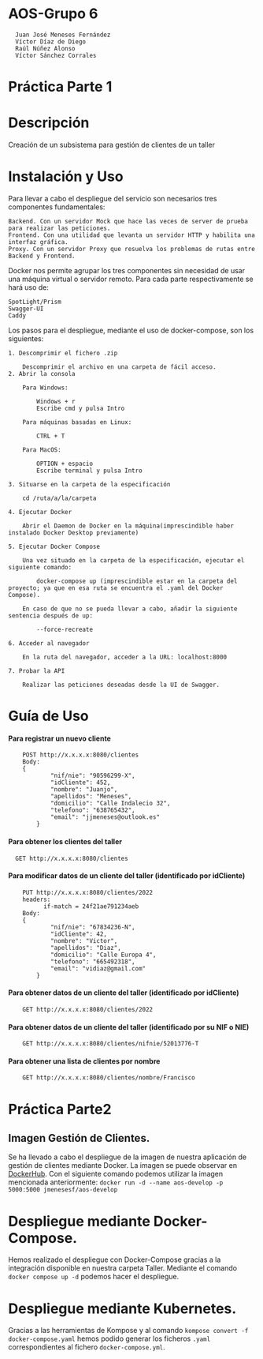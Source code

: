 # AOS-Grupo 6
      Juan José Meneses Fernández
	  Víctor Díaz de Diego
	  Raúl Núñez Alonso
	  Víctor Sánchez Corrales
	  
# Práctica Parte 1
	 
# Descripción

Creación de un subsistema para gestión de clientes de un taller

# Instalación y Uso
Para llevar a cabo el despliegue del servicio son necesarios tres componentes fundamentales:

    Backend. Con un servidor Mock que hace las veces de server de prueba para realizar las peticiones.
    Frontend. Con una utilidad que levanta un servidor HTTP y habilita una interfaz gráfica.
    Proxy. Con un servidor Proxy que resuelva los problemas de rutas entre Backend y Frontend.

Docker nos permite agrupar los tres componentes sin necesidad de usar una máquina virtual o servidor remoto. Para cada parte respectivamente se hará uso de:

    SpotLight/Prism
    Swagger-UI
    Caddy

Los pasos para el despliegue, mediante el uso de docker-compose, son los siguientes:

	1. Descomprimir el fichero .zip

		Descomprimir el archivo en una carpeta de fácil acceso.
	2. Abrir la consola

		Para Windows:

		    Windows + r
		    Escribe cmd y pulsa Intro

		Para máquinas basadas en Linux:

		    CTRL + T

		Para MacOS:

		    OPTION + espacio
		    Escribe terminal y pulsa Intro

	3. Situarse en la carpeta de la especificación

		cd /ruta/a/la/carpeta

	4. Ejecutar Docker

		Abrir el Daemon de Docker en la máquina(imprescindible haber instalado Docker Desktop previamente)

	5. Ejecutar Docker Compose

		Una vez situado en la carpeta de la especificación, ejecutar el siguiente comando:

		    docker-compose up (imprescindible estar en la carpeta del proyecto; ya que en esa ruta se encuentra el .yaml del Docker Compose).

		En caso de que no se pueda llevar a cabo, añadir la siguiente sentencia después de up:

		    --force-recreate

	6. Acceder al navegador

		En la ruta del navegador, acceder a la URL: localhost:8000

	7. Probar la API

		Realizar las peticiones deseadas desde la UI de Swagger.


# Guía de Uso

#### Para registrar un nuevo cliente

		POST http://x.x.x.x:8080/clientes
		Body:
		{
				"nif/nie": "90596299-X",
				"idCliente": 452,
				"nombre": "Juanjo",
				"apellidos": "Meneses",
				"domicilio": "Calle Indalecio 32",
				"telefono": "638765432",
				"email": "jjmeneses@outlook.es"
			}

#### Para obtener los clientes del taller 

	  GET http://x.x.x.x:8080/clientes

#### Para modificar datos de un cliente del taller (identificado por idCliente)

		PUT http://x.x.x.x:8080/clientes/2022
		headers:
			  if-match = 24f21ae791234aeb
		Body:
		{
				"nif/nie": "67834236-N",
				"idCliente": 42,
				"nombre": "Victor",
				"apellidos": "Diaz",
				"domicilio": "Calle Europa 4",
				"telefono": "665492318",
				"email": "vidiaz@gmail.com"
			}

#### Para obtener datos de un cliente del taller (identificado por idCliente)

		GET http://x.x.x.x:8080/clientes/2022
		
#### Para obtener datos de un cliente del taller (identificado por su NIF o NIE)

		GET http://x.x.x.x:8080/clientes/nifnie/52013776-T
		
#### Para obtener una lista de clientes por nombre 

		GET http://x.x.x.x:8080/clientes/nombre/Francisco
		


# Práctica Parte2
## Imagen Gestión de Clientes.
Se ha llevado a cabo el despliegue de la imagen de nuestra aplicación de gestión de clientes mediante Docker. La imagen se puede observar en [DockerHub](https://hub.docker.com/r/jmenesesf/aos-develop).
Con el siguiente comando podemos utilizar la imagen mencionada anteriormente:
`docker run -d --name aos-develop -p 5000:5000 jmenesesf/aos-develop`

# Despliegue mediante Docker-Compose.
Hemos realizado el despliegue con Docker-Compose gracias a la integración disponible en nuestra carpeta Taller.
Mediante el comando `docker compose up -d` podemos hacer el despliegue.

# Despliegue mediante Kubernetes.
Gracias a las herramientas de Kompose y al comando `kompose convert -f docker-compose.yaml` hemos podido generar los ficheros `.yaml` correspondientes al fichero `docker-compose.yml`.


